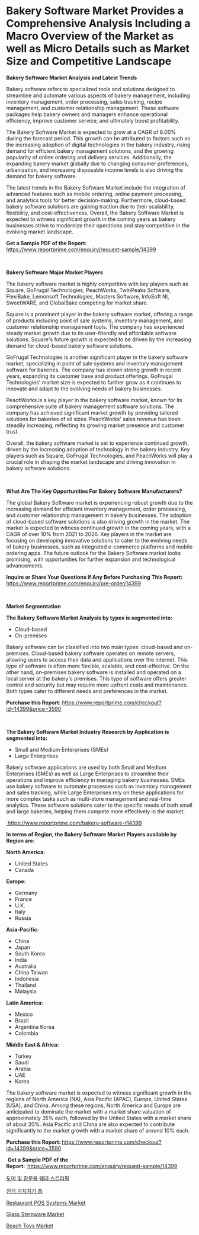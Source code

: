 <p><h1>Bakery Software Market Provides a Comprehensive Analysis Including a Macro Overview of the Market as well as Micro Details such as Market Size and Competitive Landscape</h1></p><p><strong>Bakery Software Market Analysis and Latest Trends</strong></p>
<p><p>Bakery software refers to specialized tools and solutions designed to streamline and automate various aspects of bakery management, including inventory management, order processing, sales tracking, recipe management, and customer relationship management. These software packages help bakery owners and managers enhance operational efficiency, improve customer service, and ultimately boost profitability.</p><p>The Bakery Software Market is expected to grow at a CAGR of 8.00% during the forecast period. This growth can be attributed to factors such as the increasing adoption of digital technologies in the bakery industry, rising demand for efficient bakery management solutions, and the growing popularity of online ordering and delivery services. Additionally, the expanding bakery market globally due to changing consumer preferences, urbanization, and increasing disposable income levels is also driving the demand for bakery software.</p><p>The latest trends in the Bakery Software Market include the integration of advanced features such as mobile ordering, online payment processing, and analytics tools for better decision-making. Furthermore, cloud-based bakery software solutions are gaining traction due to their scalability, flexibility, and cost-effectiveness. Overall, the Bakery Software Market is expected to witness significant growth in the coming years as bakery businesses strive to modernize their operations and stay competitive in the evolving market landscape.</p></p>
<p><strong>Get a Sample PDF of the Report:&nbsp;</strong> <a href="https://www.reportprime.com/enquiry/request-sample/14399">https://www.reportprime.com/enquiry/request-sample/14399</a></p>
<p>&nbsp;</p>
<p><strong>Bakery Software Major Market Players</strong></p>
<p><p>The bakery software market is highly competitive with key players such as Square, GoFrugal Technologies, PeachWorks, TwinPeaks Software, FlexiBake, Lemonsoft Technologies, Masters Software, InfoSoft NI, SweetWARE, and GlobalBake competing for market share.</p><p>Square is a prominent player in the bakery software market, offering a range of products including point of sale systems, inventory management, and customer relationship management tools. The company has experienced steady market growth due to its user-friendly and affordable software solutions. Square's future growth is expected to be driven by the increasing demand for cloud-based bakery software solutions.</p><p>GoFrugal Technologies is another significant player in the bakery software market, specializing in point of sale systems and inventory management software for bakeries. The company has shown strong growth in recent years, expanding its customer base and product offerings. GoFrugal Technologies' market size is expected to further grow as it continues to innovate and adapt to the evolving needs of bakery businesses.</p><p>PeachWorks is a key player in the bakery software market, known for its comprehensive suite of bakery management software solutions. The company has achieved significant market growth by providing tailored solutions for bakeries of all sizes. PeachWorks' sales revenue has been steadily increasing, reflecting its growing market presence and customer trust.</p><p>Overall, the bakery software market is set to experience continued growth, driven by the increasing adoption of technology in the bakery industry. Key players such as Square, GoFrugal Technologies, and PeachWorks will play a crucial role in shaping the market landscape and driving innovation in bakery software solutions.</p></p>
<p>&nbsp;</p>
<p><strong>What Are The Key Opportunities For Bakery Software Manufacturers?</strong></p>
<p><p>The global Bakery Software market is experiencing robust growth due to the increasing demand for efficient inventory management, order processing, and customer relationship management in bakery businesses. The adoption of cloud-based software solutions is also driving growth in the market. The market is expected to witness continued growth in the coming years, with a CAGR of over 10% from 2021 to 2026. Key players in the market are focusing on developing innovative solutions to cater to the evolving needs of bakery businesses, such as integrated e-commerce platforms and mobile ordering apps. The future outlook for the Bakery Software market looks promising, with opportunities for further expansion and technological advancements.</p></p>
<p><strong>Inquire or Share Your Questions If Any Before Purchasing This Report:</strong> <a href="https://www.reportprime.com/enquiry/pre-order/14399">https://www.reportprime.com/enquiry/pre-order/14399</a></p>
<p>&nbsp;</p>
<p><strong>Market Segmentation</strong></p>
<p><strong>The Bakery Software Market Analysis by types is segmented into:</strong></p>
<p><ul><li>Cloud-based</li><li>On-premises</li></ul></p>
<p><p>Bakery software can be classified into two main types: cloud-based and on-premises. Cloud-based bakery software operates on remote servers, allowing users to access their data and applications over the internet. This type of software is often more flexible, scalable, and cost-effective. On the other hand, on-premises bakery software is installed and operated on a local server at the bakery's premises. This type of software offers greater control and security but may require more upfront costs and maintenance. Both types cater to different needs and preferences in the market.</p></p>
<p><strong>Purchase this Report:&nbsp;</strong><a href="https://www.reportprime.com/checkout?id=14399&price=3590">https://www.reportprime.com/checkout?id=14399&price=3590</a></p>
<p>&nbsp;</p>
<p><strong>The Bakery Software Market Industry Research by Application is segmented into:</strong></p>
<p><ul><li>Small and Medium Enterprises (SMEs)</li><li>Large Enterprises</li></ul></p>
<p><p>Bakery software applications are used by both Small and Medium Enterprises (SMEs) as well as Large Enterprises to streamline their operations and improve efficiency in managing bakery businesses. SMEs use bakery software to automate processes such as inventory management and sales tracking, while Large Enterprises rely on these applications for more complex tasks such as multi-store management and real-time analytics. These software solutions cater to the specific needs of both small and large bakeries, helping them compete more effectively in the market.</p></p>
<p><a href="https://www.reportprime.com/bakery-software-r14399">&nbsp;https://www.reportprime.com/bakery-software-r14399</a></p>
<p><strong>In terms of Region, the Bakery Software Market Players available by Region are:</strong></p>
<p>
    <p> <strong> North America: </strong>
        <ul>
            <li>United States</li>
            <li>Canada</li>
        </ul>
        </p> 
    <p> <strong> Europe: </strong>
        <ul>
            <li>Germany</li>
            <li>France</li>
            <li>U.K.</li>
            <li>Italy</li>
            <li>Russia</li>
        </ul>
        </p> 
    <p> <strong> Asia-Pacific: </strong>
        <ul>
            <li>China</li>
            <li>Japan</li>
            <li>South Korea</li>
            <li>India</li>
            <li>Australia</li>
            <li>China Taiwan</li>
            <li>Indonesia</li>
            <li>Thailand</li>
            <li>Malaysia</li>
        </ul>
        </p> 
    <p> <strong> Latin America: </strong>
        <ul>
            <li>Mexico</li>
            <li>Brazil</li>
            <li>Argentina Korea</li>
            <li>Colombia</li>
        </ul>
        </p> 
    <p> <strong> Middle East & Africa: </strong>
        <ul>
            <li>Turkey</li>
            <li>Saudi</li>
            <li>Arabia</li>
            <li>UAE</li>
            <li>Korea</li>
        </ul>
    </p>
    </p>
<p><p>The bakery software market is expected to witness significant growth in the regions of North America (NA), Asia Pacific (APAC), Europe, United States (USA), and China. Among these regions, North America and Europe are anticipated to dominate the market with a market share valuation of approximately 35% each, followed by the United States with a market share of about 20%. Asia Pacific and China are also expected to contribute significantly to the market growth with a market share of around 10% each.</p></p>
<p><strong>Purchase this Report: </strong><a href="https://www.reportprime.com/checkout?id=14399&price=3590">https://www.reportprime.com/checkout?id=14399&price=3590</a></p>
<p>&nbsp;<strong>Get a Sample PDF of the Report:&nbsp;&nbsp;</strong><a href="https://www.reportprime.com/enquiry/request-sample/14399">https://www.reportprime.com/enquiry/request-sample/14399</a></p>
<p><strong></strong></p>
<p><p><a href="https://github.com/valroy852/Market-Research-Report-List-1/blob/main/718797375328.md">도어 및 창문용 웨더 스트리핑</a></p><p><a href="https://github.com/royErdmtyan906778/Market-Research-Report-List-1/blob/main/630128275327.md">전기 가지치기 톱</a></p><p><a href="https://github.com/kathiaseamanalvaradovlprc2h/Market-Research-Report-List-2/blob/main/restaurant-pos-systems-market.md">Restaurant POS Systems Market</a></p><p><a href="https://www.linkedin.com/pulse/glass-stemware-market-key-successful-business-strategy-forecast-abkwe">Glass Stemware Market</a></p><p><a href="https://issuu.com/reportprime-2/docs/beach-toys-market-size-2030.pptx">Beach Toys Market</a></p></p>